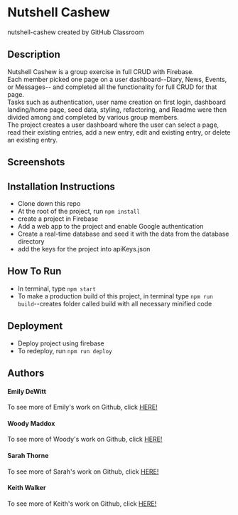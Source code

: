 # Nutshell Cashew  
nutshell-cashew created by GitHub Classroom

## Description  
Nutshell Cashew is a group exercise in full CRUD with Firebase.  
Each member picked one page on a user dashboard--Diary, News, Events, or Messages-- and completed all the functionality for full CRUD for that page.  
Tasks such as authentication, user name creation on first login, dashboard landing/home page, seed data, styling, refactoring, and Readme were then divided among and completed by various group members.  
The project creates a user dashboard where the user can select a page, read their existing entries, add a new entry, edit and existing entry, or delete an existing entry.  

## Screenshots  

## Installation Instructions  
* Clone down this repo  
* At the root of the project, run `npm install`  
* create a project in Firebase  
* Add a web app to the project and enable Google authentication  
* Create a real-time database and seed it with the data from the database directory  
* add the keys for the project into apiKeys.json  
## How To Run  
* In terminal, type `npm start`  
* To make a production build of this project, in terminal type `npm run build`--creates folder called build with all necessary minified code  
## Deployment  
* Deploy project using firebase  
* To redeploy, run `npm run deploy`  
## Authors  

#### Emily DeWitt  
To see more of Emily's work on Github, click [HERE!](https://github.com/emilykdewitt "Emily DeWitt's Github")  

#### Woody Maddox  
To see more of Woody's work on Github, click [HERE!](https://github.com/woodymaddox "Woody Maddox's Github")  

#### Sarah Thorne  
To see more of Sarah's work on Github, click [HERE!](https://github.com/sarahjulesthorne "Sarah Thorne's Github")  

#### Keith Walker  
To see more of Keith's work on Github, click [HERE!](https://github.com/KeithRWalker "Keith Walker's Github")  


